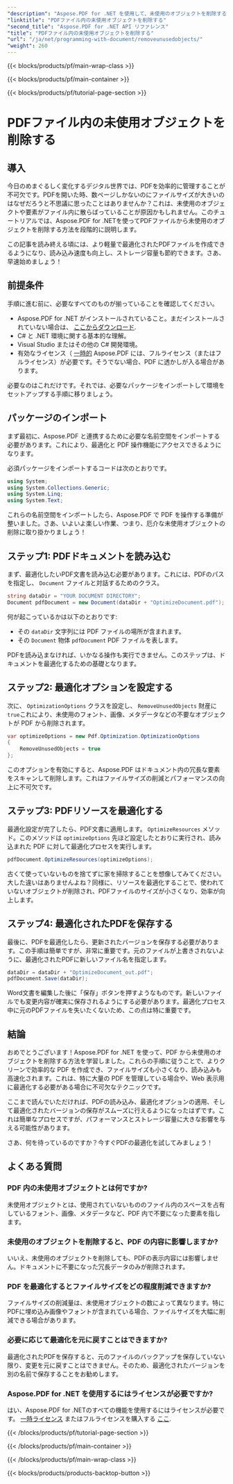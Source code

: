```yaml
---
"description": "Aspose.PDF for .NET を使用して、未使用のオブジェクトを削除することで PDF ファイルを最適化する方法を学びます。ファイルサイズを縮小し、パフォーマンスを向上させるためのステップバイステップガイドです。"
"linktitle": "PDFファイル内の未使用オブジェクトを削除する"
"second_title": "Aspose.PDF for .NET API リファレンス"
"title": "PDFファイル内の未使用オブジェクトを削除する"
"url": "/ja/net/programming-with-document/removeunusedobjects/"
"weight": 260
---
```


{{< blocks/products/pf/main-wrap-class >}}

{{< blocks/products/pf/main-container >}}

{{< blocks/products/pf/tutorial-page-section >}}

# PDFファイル内の未使用オブジェクトを削除する

## 導入

今日のめまぐるしく変化するデジタル世界では、PDFを効率的に管理することが不可欠です。PDFを開いた時、数ページしかないのにファイルサイズが大きいのはなぜだろうと不思議に思ったことはありませんか？これは、未使用のオブジェクトや要素がファイル内に散らばっていることが原因かもしれません。このチュートリアルでは、Aspose.PDF for .NETを使ってPDFファイルから未使用のオブジェクトを削除する方法を段階的に説明します。 

この記事を読み終える頃には、より軽量で最適化されたPDFファイルを作成できるようになり、読み込み速度も向上し、ストレージ容量も節約できます。さあ、早速始めましょう！

## 前提条件

手順に進む前に、必要なすべてのものが揃っていることを確認してください。

- Aspose.PDF for .NET がインストールされていること。まだインストールされていない場合は、 [ここからダウンロード](https://releases。aspose.com/pdf/net/).
- C# と .NET 環境に関する基本的な理解。
- Visual Studio またはその他の C# 開発環境。
- 有効なライセンス（ [一時的](https://purchase.aspose.com/temporary-license/) Aspose.PDF には、フルライセンス（またはフルライセンス）が必要です。そうでない場合、PDF に透かしが入る場合があります。
  
必要なのはこれだけです。それでは、必要なパッケージをインポートして環境をセットアップする手順に移りましょう。

## パッケージのインポート

まず最初に、Aspose.PDF と連携するために必要な名前空間をインポートする必要があります。これにより、最適化と PDF 操作機能にアクセスできるようになります。

必須パッケージをインポートするコードは次のとおりです。

```csharp
using System;
using System.Collections.Generic;
using System.Linq;
using System.Text;
```

これらの名前空間をインポートしたら、Aspose.PDF で PDF を操作する準備が整いました。さあ、いよいよ楽しい作業、つまり、厄介な未使用オブジェクトの削除に取り掛かりましょう！

## ステップ1: PDFドキュメントを読み込む

まず、最適化したいPDF文書を読み込む必要があります。これには、PDFのパスを指定し、 `Document` ファイルと対話するためのクラス。

```csharp
string dataDir = "YOUR DOCUMENT DIRECTORY";
Document pdfDocument = new Document(dataDir + "OptimizeDocument.pdf");
```

何が起こっているかは以下のとおりです:
- その `dataDir` 文字列には PDF ファイルの場所が含まれます。
- その `Document` 物体 `pdfDocument` PDF ファイルを表します。

PDFを読み込まなければ、いかなる操作も実行できません。このステップは、ドキュメントを最適化するための基礎となります。

## ステップ2: 最適化オプションを設定する

次に、 `OptimizationOptions` クラスを設定し、 `RemoveUnusedObjects` 財産に `true`これにより、未使用のフォント、画像、メタデータなどの不要なオブジェクトが PDF から削除されます。

```csharp
var optimizeOptions = new Pdf.Optimization.OptimizationOptions
{
    RemoveUnusedObjects = true
};
```

このオプションを有効にすると、Aspose.PDF はドキュメント内の冗長な要素をスキャンして削除します。これはファイルサイズの削減とパフォーマンスの向上に不可欠です。

## ステップ3: PDFリソースを最適化する

最適化設定が完了したら、PDF文書に適用します。 `OptimizeResources` メソッド。このメソッドは `optimizeOptions` 先ほど設定したとおりに実行され、読み込まれた PDF に対して最適化プロセスを実行します。

```csharp
pdfDocument.OptimizeResources(optimizeOptions);
```

古くて使っていないものを捨てずに家を掃除することを想像してみてください。大した違いはありませんよね？同様に、リソースを最適化することで、使われていないオブジェクトが削除され、PDFファイルのサイズが小さくなり、効率が向上します。

## ステップ4: 最適化されたPDFを保存する

最後に、PDFを最適化したら、更新されたバージョンを保存する必要があります。この手順は簡単ですが、非常に重要です。元のファイルが上書きされないように、最適化されたPDFに新しいファイル名を指定します。

```csharp
dataDir = dataDir + "OptimizeDocument_out.pdf";
pdfDocument.Save(dataDir);
```

Word文書を編集した後に「保存」ボタンを押すようなものです。新しいファイルでも変更内容が確実に保存されるようにする必要があります。最適化プロセス中に元のPDFファイルを失いたくないため、この点は特に重要です。

## 結論

おめでとうございます！Aspose.PDF for .NET を使って、PDF から未使用のオブジェクトを削除する方法を学習しました。これらの手順に従うことで、よりクリーンで効率的な PDF を作成でき、ファイルサイズも小さくなり、読み込みも高速化されます。これは、特に大量の PDF を管理している場合や、Web 表示用に最適化する必要がある場合に不可欠なテクニックです。

ここまで読んでいただければ、PDFの読み込み、最適化オプションの適用、そして最適化されたバージョンの保存がスムーズに行えるようになったはずです。これは簡単なプロセスですが、パフォーマンスとストレージ容量に大きな影響を与える可能性があります。

さあ、何を待っているのですか？今すぐPDFの最適化を試してみましょう！

## よくある質問

### PDF 内の未使用オブジェクトとは何ですか?
未使用オブジェクトとは、使用されていないもののファイル内のスペースを占有しているフォント、画像、メタデータなど、PDF 内で不要になった要素を指します。

### 未使用のオブジェクトを削除すると、PDF の内容に影響しますか?
いいえ、未使用のオブジェクトを削除しても、PDFの表示内容には影響しません。ドキュメントに不要になった冗長データのみが削除されます。

### PDF を最適化するとファイルサイズをどの程度削減できますか?
ファイルサイズの削減量は、未使用オブジェクトの数によって異なります。特にPDFに埋め込み画像やフォントが含まれている場合、ファイルサイズを大幅に削減できる場合があります。

### 必要に応じて最適化を元に戻すことはできますか?
最適化されたPDFを保存すると、元のファイルのバックアップを保存していない限り、変更を元に戻すことはできません。そのため、最適化されたバージョンを別の名前で保存することをお勧めします。

### Aspose.PDF for .NET を使用するにはライセンスが必要ですか?
はい、Aspose.PDF for .NETのすべての機能を使用するにはライセンスが必要です。 [一時ライセンス](https://purchase.aspose.com/temporary-license/) またはフルライセンスを購入する [ここ](https://purchase。aspose.com/buy).

{{< /blocks/products/pf/tutorial-page-section >}}

{{< /blocks/products/pf/main-container >}}

{{< /blocks/products/pf/main-wrap-class >}}

{{< blocks/products/products-backtop-button >}}